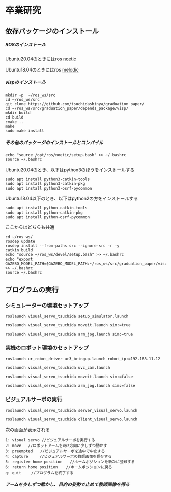 # 卒業研究

## 依存パッケージのインストール
##### ROSのインストール
Ubuntu20.04のときにはros <a href="http://wiki.ros.org/noetic/Installation/Ubuntu">noetic</a>

Ubuntu18.04のときにはros <a href="http://wiki.ros.org/melodic/Installation/Ubuntu">melodic</a>
##### vispのインストール
```
mkdir -p  ~/ros_ws/src
cd ~/ros_ws/src
git clone https://github.com/tsuchidashinya/graduation_paper/
cd ~/ros_ws/src/graduation_paper/depends_package/visp/
mkdir build
cd build
cmake ..
make
sudo make install
```
##### その他のパッケージのインストールとコンパイル
```
echo "source /opt/ros/noetic/setup.bash" >> ~/.bashrc
source ~/.bashrc

```
Ubuntu20.04のとき、以下はpython3のほうをインストールする
```
sudo apt install python3-catkin-tools
sudo apt install python3-catkin-pkg
sudo apt install python3-osrf-pycommon
```
Ubuntu18.04以下のとき、以下はpython2の方をインストールする
```
sudo apt install python-catkin-tools
sudo apt install python-catkin-pkg
sudo apt install python-osrf-pycommon
```
ここからはどちらも共通
```
cd ~/ros_ws/
rosdep update
rosdep install --from-paths src --ignore-src -r -y
catkin build
echo "source ~/ros_ws/devel/setup.bash" >> ~/.bashrc
echo "export GAZEBO_MODEL_PATH=$GAZEBO_MODEL_PATH:~/ros_ws/src/graduation_paper/visual_servo_tsuchida/models" >> ~/.bashrc
source ~/.bashrc
```

## プログラムの実行
### シミュレーターの環境セットアップ
```
roslaunch visual_servo_tsuchida setup_simulator.launch
```
```
roslaunch visual_servo_tsuchida moveit.launch sim:=true
```
```
roslaunch visual_servo_tsuchida arm_jog.launch sim:=true
```
### 実機のロボット環境のセットアップ
```
roslaunch ur_robot_driver ur3_bringup.launch robot_ip:=192.168.11.12
```
```
roslaunch visual_servo_tsuchida uvc_cam.launch
```
```
roslaunch visual_servo_tsuchida moveit.launch sim:=false
```
```
roslaunch visual_servo_tsuchida arm_jog.launch sim:=false
```
### ビジュアルサーボの実行
```
roslaunch visual_servo_tsuchida server_visual_servo.launch
```
```
roslaunch visual_servo_tsuchida client_visual_servo.launch
```
次の画面が表示される
```
1: visual servo //ビジュアルサーボを実行する
2: move   //ロボットアームをxyz方向に少しずつ動かす
3: preempted　　//ビジュアルサーボを途中で中止する
4: capture     //ビジュアルサーボの教師画像を保存する
5: register home position　　//ホームポジションを新たに登録する
6: return home position　  //ホームポジションに戻る
q: quit　　 //プログラムを終了する
```
##### アームを少しずつ動かし、目的の姿勢で止めて教師画像を得る
<img href="https://github.com/tsuchidashinya/graduation_paper/blob/main/depends_package/VIDEO/output_jog.gif"></img>

